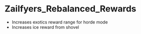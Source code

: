 # Zailfyers_Rebalanced_Rewards
* Increases exotics reward range for horde mode
* Increases ice reward from shovel
